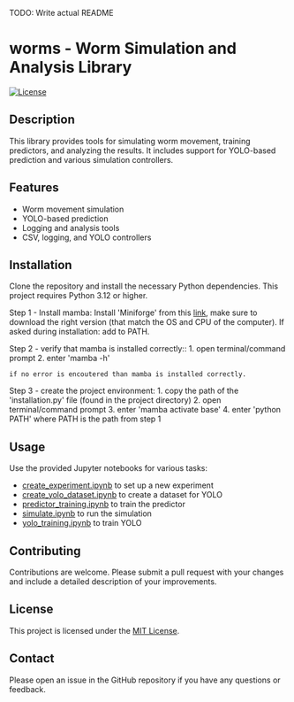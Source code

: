 TODO: Write actual README

# worms - Worm Simulation and Analysis Library

[![License](https://img.shields.io/badge/license-MIT-blue.svg)](https://opensource.org/licenses/MIT)

## Description

This library provides tools for simulating worm movement, training predictors, and analyzing the results. It includes support for YOLO-based prediction and various simulation controllers.

## Features

- Worm movement simulation
- YOLO-based prediction
- Logging and analysis tools
- CSV, logging, and YOLO controllers

## Installation

Clone the repository and install the necessary Python dependencies. This project requires Python 3.12 or higher.

Step 1 - Install mamba:
    Install 'Miniforge' from this [link](https://github.com/conda-forge/miniforge), make sure to download the right version (that match the OS and CPU of the computer).
    If asked during installation: add to PATH.

Step 2 - verify that mamba is installed correctly::
    1. open terminal/command prompt
    2. enter 'mamba -h'
    
    if no error is encoutered than mamba is installed correctly.

Step 3 - create the project environment:
    1. copy the path of the 'installation.py' file (found in the project directory)
    2. open terminal/command prompt
    3. enter 'mamba activate base'
    4. enter 'python PATH' where PATH is the path from step 1 
     

## Usage

Use the provided Jupyter notebooks for various tasks:

- [create_experiment.ipynb](create_experiment.ipynb) to set up a new experiment
- [create_yolo_dataset.ipynb](create_yolo_dataset.ipynb) to create a dataset for YOLO
- [predictor_training.ipynb](predictor_training.ipynb) to train the predictor
- [simulate.ipynb](simulate.ipynb) to run the simulation
- [yolo_training.ipynb](yolo_training.ipynb) to train YOLO

## Contributing

Contributions are welcome. Please submit a pull request with your changes and include a detailed description of your improvements.

## License

This project is licensed under the [MIT License](LICENSE).

## Contact

Please open an issue in the GitHub repository if you have any questions or feedback.